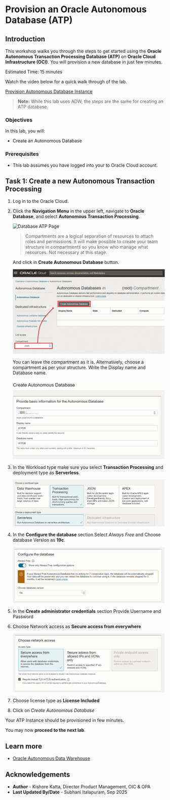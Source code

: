 # Provision an Oracle Autonomous Database (ATP)

## Introduction

This workshop walks you through the steps to get started using the **Oracle Autonomous Transaction Processing Database (ATP)** on **Oracle Cloud Infrastructure (OCI)**. You will provision a new database in just few minutes.

Estimated Time: 15 minutes

Watch the video below for a quick walk through of the lab.

[Provision Autonomous Database Instance](youtube:a6Jm7lYaCWI)

> **Note:**  While this lab uses ADW, the steps are the same for creating an ATP database.

### Objectives

In this lab, you will:
- Create an Autonomous Database

### Prerequisites

- This lab assumes you have logged into your to Oracle Cloud account.

## Task 1: Create a new Autonomous Transaction Processing

1.  Log in to the Oracle Cloud.

2.  Click the **Navigation Menu** in the upper left, navigate to **Oracle Database**, and select **Autonomous Transaction Processing**.

    ![Database ATP Page](https://oracle-livelabs.github.io/common/images/console/database-atp.png " ")

    > Compartments are a logical separation of resources to attach roles and permissions. It will make possible to create your team structure in compartments so you know who manage what resources. Not necessary at this stage.

    And click in **Create Autonomous Database** button.

    ![ATP Selection](./images/atps.png)

    You can leave the compartment as it is. Alternatively, choose a compartment as per your structure. Write the Display name and Database name.

    ![ATP Database Name](./images/atp-creation-1.png)

3.  In the Workload type make sure you select **Transaction Processing** and deployment type as **Serverless**.

    ![ATP Workload Type](./images/atp-creation-2.png)

4.  In the **Configure the database** section Select *Always Free* and Choose database Version as **19c**.

    ![ATP Configure DB](./images/atp-creation-3.png)

5.  In the **Create administrator credentials** section Provide Username and Password

6.  Choose Network access as **Secure access from everywhere**

    ![ATP Network Type](./images/atp-creation-4.png)

7.  Choose license type as **License Included**

8.  Click on *Create Autonomous Database*

Your ATP Instance should be provisioned in few minutes.

You may now **proceed to the next lab**.

## Learn more

- [Oracle Autonomous Data Warehouse](https://www.oracle.com/in/autonomous-database/autonomous-data-warehouse/)

## Acknowledgements

* **Author** - Kishore Katta, Director Product Management, OIC & OPA
* **Last Updated By/Date** - Subhani Italapuram, Sep 2025
